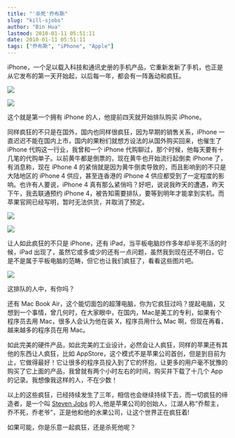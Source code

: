 ```yaml
---
title: "'杀死'乔布斯"
slug: "kill-sjobs"
author: "Bin Hua"
lastmod: 2010-01-11 05:51:11
date: 2010-01-11 05:51:11
tags: ["乔布斯", "iPhone", "Apple"]
---
```


iPhone，一个足以载入科技和通讯史册的手机产品，它重新发新了手机，也正是从它发布的第一天开始起，以后每一年，都会有一阵轰动和疯狂。

![](/imgs/kill-sjobs-01.jpg)

![](/imgs/kill-sjobs-02.jpg)

这个就是第一个拥有 iPhone 的人，他提前四天就开始排队购买 iPhone。

同样疯狂的不只是在国外，国内也同样很疯狂，因为早期的销售关系，iPhone 一直迟迟不能在国内上市，国内的果粉们就想方设法的从国外购买回来，也催生了 iPhone 代购这一行业，我曾和一个 iPhone 代购聊过，那个时候，他每天要有十几笔的代购单子。以前黄牛都是倒票的，现在黄牛也开始流行起倒卖 iPhone 了，有消息称，现在 iPhone 4 的紧俏就是因为黄牛倒卖导致的，而且影响到的不只是大陆地区的 iPhone 4 供应，甚至连香港的 iPhone 4 供应都受到了一定程度的影响。也许有人要说，iPhone 4 真有那么紧俏吗？好吧，说说我昨天的遭遇，昨天下午，我去联通预约 iPhone 4，被告知需要排队，要等到明年才能拿到实机。而苹果官网已经写明，暂时无法供货，并取消了预定。

![](/imgs/kill-sjobs-03.jpg)

![](/imgs/kill-sjobs-04.jpg)

让人如此疯狂的不只是 iPhone，还有 iPad，当平板电脑炒作多年却半死不活的时候，iPad 出现了，虽然它或多或少的还有一点问题，虽然我到现在还不明白，它是不是属于平板电脑的范畴，但它也让我们疯狂了，看看这些图片吧。

![](/imgs/kill-sjobs-05.jpeg)

这排队的人中，有你吗？

还有 Mac Book Air，这个能切面包的超薄电脑，你为它疯狂过吗？提起电脑，又想到一个事情，曾几何时，在大家眼中，在国内，Mac是美工的专利，如果有个程序员去用 Mac，很多人会认为他在装 X，程序员用什么 Mac 啊，但现在再看，越来越多的程序员在用  Mac。

如此完美的硬件产品，如此完美的工业设计，必然会让人疯狂，同样的苹果还有其他的东西让人疯狂，比如 AppStore，这个模式不是苹果公司首创，但是到目前为止，它做得最好！它让很多的程序员投入到了它的怀抱，让更多的用户毫不犹豫的购买了它上面的产品，我曾就有两个小时左右的时间，购买并下载了十几个 App 的记录。我想像我这样的人，不在少数！

以上的这些疯狂，已经持续发生了三年，相信也会继续持续下去，而一切疯狂的缔造者，是一个叫 [Steven Jobs](http://en.wikipedia.org/wiki/Steve_Jobs) 的人,他是苹果公司的创始人，江湖人称“乔帮主，乔不死，乔老爷”，正是他和他的水果公司，让这个世界正在疯狂着!

如果可能，你是乐意一起疯狂，还是杀死他呢？
